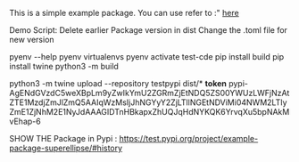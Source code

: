 This is a simple example package. You can use
refer to :" [here](https://packaging.python.org/en/latest/tutorials/packaging-projects/)

Demo Script:
Delete earlier Package version in dist
Change the .toml file for new version

pyenv --help
pyenv virtualenvs
pyenv activate test-cde
pip install build 
pip install twine
python3 -m build

python3 -m twine upload --repository testpypi dist/*
__token__
pypi-AgENdGVzdC5weXBpLm9yZwIkYmU2ZGRmZjEtNDQ5ZS00YWUzLWFjNzAtZTE1MzdjZmJlZmQ5AAIqWzMsIjJhNGYyY2ZjLTllNGEtNDViMi04NWM2LTIyZmE1ZjNhM2E1NyJdAAAGIDTnHBkapxZhUQJqHdNYKQK6YrvqXu5bpNAkMvEhap-6

SHOW THE Package in Pypi : https://test.pypi.org/project/example-package-superellipse/#history

